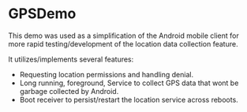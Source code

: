 # GPSDemo

This demo was used as a simplification of the Android mobile client for more
rapid testing/development of the location data collection feature.

It utilizes/implements several features:

* Requesting location permissions and handling denial.
* Long running, foreground, Service to collect GPS data that wont be garbage collected by Android.
* Boot receiver to persist/restart the location service across reboots.
